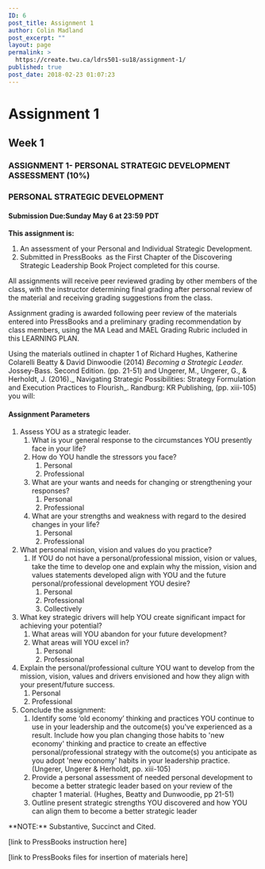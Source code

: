 ```yaml
---
ID: 6
post_title: Assignment 1
author: Colin Madland
post_excerpt: ""
layout: page
permalink: >
  https://create.twu.ca/ldrs501-su18/assignment-1/
published: true
post_date: 2018-02-23 01:07:23
---
```

# Assignment 1

## **Week 1**

### **ASSIGNMENT 1- PERSONAL STRATEGIC DEVELOPMENT ASSESSMENT (10%)**

### **PERSONAL STRATEGIC DEVELOPMENT**

#### **Submission Due:Sunday May 6 at 23:59 PDT**

**This assignment is:**
<ol>
 	<li>An assessment of your Personal and Individual Strategic Development.</li>
 	<li>Submitted in PressBooks  as the First Chapter of the Discovering Strategic Leadership Book Project completed for this course.</li>
</ol>
All assignments will receive peer reviewed grading by other members of the class, with the instructor determining final grading after personal review of the material and receiving grading suggestions from the class.

Assignment grading is awarded following peer review of the materials entered into PressBooks and a preliminary grading recommendation by class members, using the MA Lead and MAEL Grading Rubric included in this LEARNING PLAN.

Using the materials outlined in chapter 1 of Richard Hughes, Katherine Colarelli Beatty &amp; David Dinwoodie (2014) _Becoming a Strategic Leader._ Jossey-Bass. Second Edition. (pp. 21-51) and Ungerer, M., Ungerer, G., &amp; Herholdt, J. (2016)._ Navigating Strategic Possibilities: Strategy Formulation and Execution Practices to Flourish_. Randburg: KR Publishing, (pp. xiii-105) you will:

#### **Assignment Parameters**
<ol>
 	<li>Assess YOU as a strategic leader.
<ol>
 	<li>What is your general response to the circumstances YOU presently face in your life?</li>
 	<li>How do YOU handle the stressors you face?
<ol>
 	<li>Personal</li>
 	<li>Professional</li>
</ol>
</li>
 	<li>What are your wants and needs for changing or strengthening your responses?
<ol>
 	<li>Personal</li>
 	<li>Professional</li>
</ol>
</li>
 	<li>What are your strengths and weakness with regard to the desired changes in your life?
<ol>
 	<li>Personal</li>
 	<li>Professional</li>
</ol>
</li>
</ol>
</li>
 	<li>What personal mission, vision and values do you practice?
<ol>
 	<li>If YOU do not have a personal/professional mission, vision or values, take the time to develop one and explain why the mission, vision and values statements developed align with YOU and the future personal/professional development YOU desire?
<ol>
 	<li>Personal</li>
 	<li>Professional</li>
 	<li>Collectively</li>
</ol>
</li>
</ol>
</li>
 	<li>What key strategic drivers will help YOU create significant impact for achieving your potential?
<ol>
 	<li>What areas will YOU abandon for your future development?</li>
 	<li>What areas will YOU excel in?
<ol>
 	<li>Personal</li>
 	<li>Professional</li>
</ol>
</li>
</ol>
</li>
 	<li>Explain the personal/professional culture YOU want to develop from the mission, vision, values and drivers envisioned and how they align with your present/future success.
<ol>
 	<li>Personal</li>
 	<li>Professional</li>
</ol>
</li>
 	<li>Conclude the assignment:
<ol>
 	<li>Identify some ‘old economy’ thinking and practices YOU continue to use in your leadership and the outcome(s) you've experienced as a result. Include how you plan changing those habits to 'new economy' thinking and practice to create an effective personal/professional strategy with the outcome(s) you anticipate as you adopt 'new economy' habits in your leadership practice. (Ungerer, Ungerer &amp; Herholdt, pp. xiii-105)</li>
 	<li>Provide a personal assessment of needed personal development to become a better strategic leader based on your review of the chapter 1 material. (Hughes, Beatty and Dunwoodie, pp 21-51)</li>
 	<li>Outline present strategic strengths YOU discovered and how YOU can align them to become a better strategic leader</li>
</ol>
</li>
</ol>
**NOTE:** Substantive, Succinct and Cited.

[link to PressBooks instruction here]

[link to PressBooks files for insertion of materials here]
